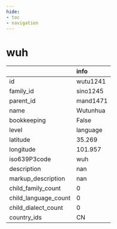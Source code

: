 ```yaml
---
hide:
- toc
- navigation
---
```

# wuh
|                      | info     |
|:---------------------|:---------|
| id                   | wutu1241 |
| family_id            | sino1245 |
| parent_id            | mand1471 |
| name                 | Wutunhua |
| bookkeeping          | False    |
| level                | language |
| latitude             | 35.269   |
| longitude            | 101.957  |
| iso639P3code         | wuh      |
| description          | nan      |
| markup_description   | nan      |
| child_family_count   | 0        |
| child_language_count | 0        |
| child_dialect_count  | 0        |
| country_ids          | CN       |